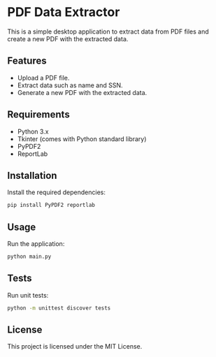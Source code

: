 # PDF Data Extractor

This is a simple desktop application to extract data from PDF files and create a new PDF with the extracted data.

## Features

- Upload a PDF file.
- Extract data such as name and SSN.
- Generate a new PDF with the extracted data.

## Requirements

- Python 3.x
- Tkinter (comes with Python standard library)
- PyPDF2
- ReportLab

## Installation

Install the required dependencies:

```bash
pip install PyPDF2 reportlab
```

## Usage

Run the application:

```bash
python main.py
```

## Tests

Run unit tests:

```bash
python -m unittest discover tests
```

## License

This project is licensed under the MIT License.
